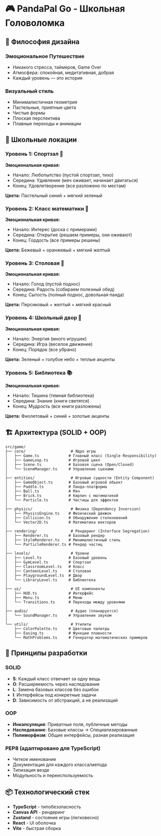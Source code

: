 # 🎮 PandaPal Go - Школьная Головоломка

## 🎨 Философия дизайна

### Эмоциональное Путешествие
- Никакого стресса, таймеров, Game Over
- Атмосфера: спокойная, медитативная, добрая
- Каждый уровень — это история

### Визуальный стиль
- Минималистичная геометрия
- Пастельные, приятные цвета
- Чистые формы
- Плоская перспектива
- Плавные переходы и анимации

## 🏫 Школьные локации

### Уровень 1: Спортзал 🏀
**Эмоциональная кривая:**
- Начало: Любопытство (пустой спортзал, тихо)
- Середина: Удивление (мяч оживает, начинает двигаться)
- Конец: Удовлетворение (все разложено по местам)

**Цвета:** Пастельный синий + мягкий зеленый

### Уровень 2: Класс математики 📐
**Эмоциональная кривая:**
- Начало: Интерес (доска с примерами)
- Середина: Открытие (решаем примеры, они оживают)
- Конец: Гордость (все примеры решены)

**Цвета:** Бежевый + оранжевый + мягкий желтый

### Уровень 3: Столовая 🍎
**Эмоциональная кривая:**
- Начало: Голод (пустой поднос)
- Середина: Радость (собираем полезный обед)
- Конец: Сытость (полный поднос, довольная панда)

**Цвета:** Персиковый + желтый + мягкий красный

### Уровень 4: Школьный двор 🌳
**Эмоциональная кривая:**
- Начало: Энергия (много игрушек)
- Середина: Игра (веселое движение)
- Конец: Порядок (все убрано)

**Цвета:** Зеленый + голубое небо + теплые акценты

### Уровень 5: Библиотека 📚
**Эмоциональная кривая:**
- Начало: Тишина (темная библиотека)
- Середина: Знание (книги светятся)
- Конец: Мудрость (все книги разложены)

**Цвета:** Фиолетовый + синий + золотые акценты

## 🏗️ Архитектура (SOLID + OOP)

```
src/game/
├── core/                    # Ядро игры
│   ├── Game.ts             # Главный класс (Single Responsibility)
│   ├── GameLoop.ts         # Игровой цикл
│   ├── Scene.ts            # Базовая сцена (Open/Closed)
│   └── SceneManager.ts     # Управление сценами
│
├── entities/                # Игровые сущности (Entity Component)
│   ├── GameObject.ts       # Базовый игровой объект
│   ├── Paddle.ts           # Панда-платформа
│   ├── Ball.ts             # Мяч
│   ├── Brick.ts            # Кирпич с математикой
│   └── Particle.ts         # Частицы для эффектов
│
├── physics/                 # Физика (Dependency Inversion)
│   ├── PhysicsEngine.ts    # Физический движок
│   ├── Collision.ts        # Обнаружение столкновений
│   └── Vector2D.ts         # Математика векторов
│
├── rendering/               # Рендеринг (Interface Segregation)
│   ├── Renderer.ts         # Базовый рендер
│   ├── StyleRenderer.ts    # Минималистичный стиль
│   └── ParticleRenderer.ts # Рендер частиц
│
├── levels/                  # Уровни
│   ├── Level.ts            # Базовый уровень
│   ├── GymLevel.ts         # Спортзал
│   ├── ClassroomLevel.ts   # Класс
│   ├── CanteenLevel.ts     # Столовая
│   ├── PlaygroundLevel.ts  # Двор
│   └── LibraryLevel.ts     # Библиотека
│
├── ui/                      # UI компоненты
│   ├── HUD.ts              # Интерфейс
│   ├── Menu.ts             # Меню
│   └── Transitions.ts      # Переходы между уровнями
│
├── audio/                   # Аудио (планируется)
│   └── SoundManager.ts     # Управление звуком
│
└── utils/                   # Утилиты
    ├── ColorPalette.ts     # Цветовые палитры
    ├── Easing.ts           # Функции плавности
    └── MathProblems.ts     # Генератор математических примеров
```

## 🎯 Принципы разработки

### SOLID
- **S**: Каждый класс отвечает за одну вещь
- **O**: Расширяемость через наследование
- **L**: Замена базовых классов без ошибок
- **I**: Интерфейсы под конкретные задачи
- **D**: Зависимость от абстракций, а не реализаций

### OOP
- **Инкапсуляция**: Приватные поля, публичные методы
- **Наследование**: Базовые классы → Специализированные
- **Полиморфизм**: Общие интерфейсы, разная реализация

### PEP8 (адаптировано для TypeScript)
- Четкое именование
- Документация для каждого класса/метода
- Типизация везде
- Модульность и переиспользуемость

## 📦 Технологический стек

- **TypeScript** - типобезопасность
- **Canvas API** - рендеринг
- **Zustand** - состояние игры (легковесно)
- **React** - UI оболочка
- **Vite** - быстрая сборка
